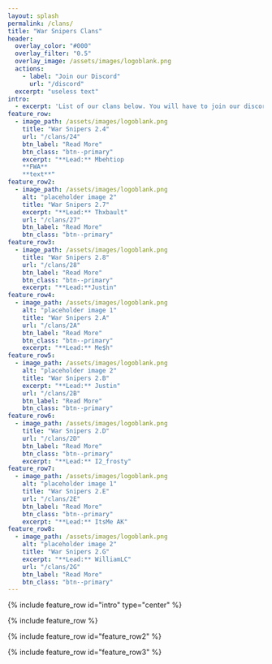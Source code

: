```yaml
---
layout: splash
permalink: /clans/
title: "War Snipers Clans"
header:
  overlay_color: "#000"
  overlay_filter: "0.5"
  overlay_image: /assets/images/logoblank.png
  actions:
    - label: "Join our Discord"
      url: "/discord"
  excerpt: "useless text"
intro:
  - excerpt: 'List of our clans below. You will have to join our discord to be part of them. Each clan is run by a leader and rules may change between the clans.'
feature_row:
  - image_path: /assets/images/logoblank.png
    title: "War Snipers 2.4"
    url: "/clans/24"
    btn_label: "Read More"
    btn_class: "btn--primary"
    excerpt: "**Lead:** Mbehtiop
    **FWA**
    **text**"
feature_row2:
  - image_path: /assets/images/logoblank.png
    alt: "placeholder image 2"
    title: "War Snipers 2.7"
    excerpt: "**Lead:** Thxbault"
    url: "/clans/27"
    btn_label: "Read More"
    btn_class: "btn--primary"
feature_row3:
  - image_path: /assets/images/logoblank.png
    title: "War Snipers 2.8"
    url: "/clans/28"
    btn_label: "Read More"
    btn_class: "btn--primary"
    excerpt: "**Lead:**Justin"
feature_row4:
  - image_path: /assets/images/logoblank.png
    alt: "placeholder image 1"
    title: "War Snipers 2.A"
    url: "/clans/2A"
    btn_label: "Read More"
    btn_class: "btn--primary"
    excerpt: "**Lead:** Me$h"
feature_row5:
  - image_path: /assets/images/logoblank.png
    alt: "placeholder image 2"
    title: "War Snipers 2.B"
    excerpt: "**Lead:** Justin"
    url: "/clans/2B"
    btn_label: "Read More"
    btn_class: "btn--primary"
feature_row6:
  - image_path: /assets/images/logoblank.png
    title: "War Snipers 2.D"
    url: "/clans/2D"
    btn_label: "Read More"
    btn_class: "btn--primary"
    excerpt: "**Lead:** I2_frosty"
feature_row7:
  - image_path: /assets/images/logoblank.png
    alt: "placeholder image 1"
    title: "War Snipers 2.E"
    url: "/clans/2E"
    btn_label: "Read More"
    btn_class: "btn--primary"
    excerpt: "**Lead:** ItsMe AK"
feature_row8:
  - image_path: /assets/images/logoblank.png
    alt: "placeholder image 2"
    title: "War Snipers 2.G"
    excerpt: "**Lead:** WilliamLC"
    url: "/clans/2G"
    btn_label: "Read More"
    btn_class: "btn--primary"
---
```


{% include feature_row id="intro" type="center" %}

{% include feature_row %}

{% include feature_row id="feature_row2" %}

{% include feature_row id="feature_row3" %}
